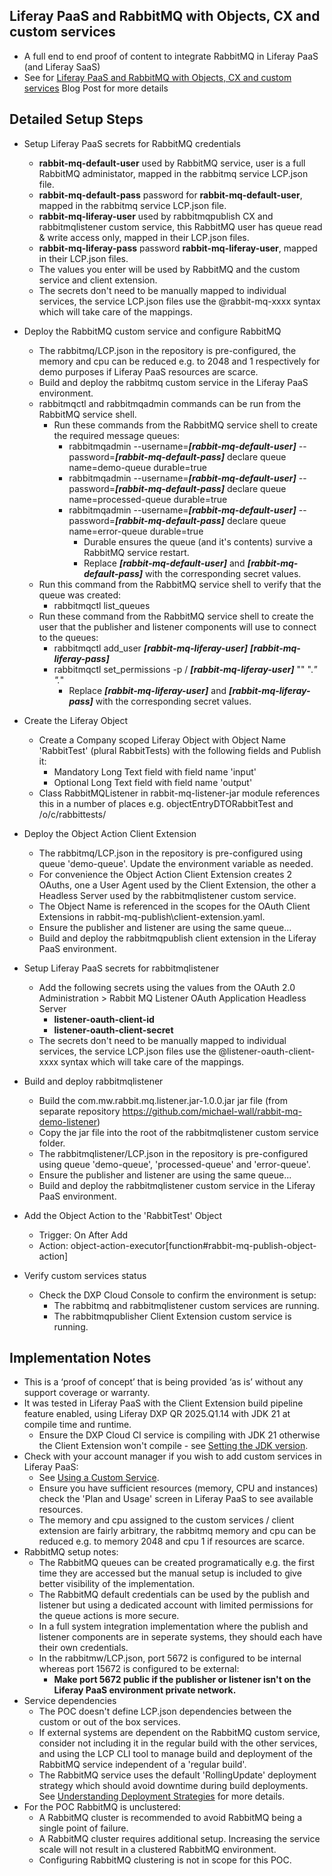 ## Liferay PaaS and RabbitMQ with Objects, CX and custom services ##
- A full end to end proof of content to integrate RabbitMQ in Liferay PaaS (and Liferay SaaS)
- See for [Liferay PaaS and RabbitMQ with Objects, CX and custom services](https://learn.liferay.com/w/dxp/cloud/platform-services/using-a-custom-service) Blog Post for more details

## Detailed Setup Steps ##
- Setup Liferay PaaS secrets for RabbitMQ credentials
  - **rabbit-mq-default-user** used by RabbitMQ service, user is a full RabbitMQ administator, mapped in the rabbitmq service LCP.json file.
  - **rabbit-mq-default-pass** password for **rabbit-mq-default-user**, mapped in the rabbitmq service LCP.json file.
  - **rabbit-mq-liferay-user** used by rabbitmqpublish CX and rabbitmqlistener custom service, this RabbitMQ user has queue read & write access only, mapped in their LCP.json files.
  - **rabbit-mq-liferay-pass** password **rabbit-mq-liferay-user**, mapped in their LCP.json files.
  - The values you enter will be used by RabbitMQ and the custom service and client extension.
  - The secrets don't need to be manually mapped to individual services, the service LCP.json files use the @rabbit-mq-xxxx syntax which will take care of the mappings.

- Deploy the RabbitMQ custom service and configure RabbitMQ
  - The rabbitmq/LCP.json in the repository is pre-configured, the memory and cpu can be reduced e.g. to 2048 and 1 respectively for demo purposes if Liferay PaaS resources are scarce.
  - Build and deploy the rabbitmq custom service in the Liferay PaaS environment.
  - rabbitmqctl and rabbitmqadmin commands can be run from the RabbitMQ service shell.
    - Run these commands from the RabbitMQ service shell to create the required message queues:
      - rabbitmqadmin --username=***\[rabbit-mq-default-user\]*** --password=***\[rabbit-mq-default-pass\]*** declare queue name=demo-queue durable=true
      - rabbitmqadmin --username=***\[rabbit-mq-default-user\]*** --password=***\[rabbit-mq-default-pass\]*** declare queue name=processed-queue durable=true
      - rabbitmqadmin --username=***\[rabbit-mq-default-user\]*** --password=***\[rabbit-mq-default-pass\]*** declare queue name=error-queue durable=true
        - Durable ensures the queue (and it's contents) survive a RabbitMQ service restart.
        - Replace ***\[rabbit-mq-default-user\]*** and ***\[rabbit-mq-default-pass\]*** with the corresponding secret values.
  - Run this command from the RabbitMQ service shell to verify that the queue was created:
    - rabbitmqctl list_queues
  - Run these command from the RabbitMQ service shell to create the user that the publisher and listener components will use to connect to the queues:
    - rabbitmqctl add_user ***\[rabbit-mq-liferay-user\]*** ***\[rabbit-mq-liferay-pass\]***
    - rabbitmqctl set_permissions -p / ***\[rabbit-mq-liferay-user\]*** "" ".*" ".*"
        - Replace ***\[rabbit-mq-liferay-user\]*** and ***\[rabbit-mq-liferay-pass\]*** with the corresponding secret values.

- Create the Liferay Object
  - Create a Company scoped Liferay Object with Object Name 'RabbitTest' (plural RabbitTests) with the following fields and Publish it:
    - Mandatory Long Text field with field name 'input'
    - Optional Long Text field with field name 'output'
  - Class RabbitMQListener in rabbit-mq-listener-jar module references this in a number of places e.g. objectEntryDTORabbitTest and /o/c/rabbittests/

- Deploy the Object Action Client Extension
  - The rabbitmq/LCP.json in the repository is pre-configured using queue 'demo-queue'. Update the environment variable as needed.
  - For convenience the Object Action Client Extension creates 2 OAuths, one a User Agent used by the Client Extension, the other a Headless Server used by the rabbitmqlistener custom service.
  - The Object Name is referenced in the scopes for the OAuth Client Extensions in rabbit-mq-publish\client-extension.yaml.
  - Ensure the publisher and listener are using the same queue...
  - Build and deploy the rabbitmqpublish client extension in the Liferay PaaS environment.

- Setup Liferay PaaS secrets for rabbitmqlistener
  - Add the following secrets using the values from the OAuth 2.0 Administration > Rabbit MQ Listener OAuth Application Headless Server
    - **listener-oauth-client-id**
    - **listener-oauth-client-secret**
  - The secrets don't need to be manually mapped to individual services, the service LCP.json files use the @listener-oauth-client-xxxx syntax which will take care of the mappings.

- Build and deploy rabbitmqlistener
  - Build the com.mw.rabbit.mq.listener.jar-1.0.0.jar jar file (from separate repository https://github.com/michael-wall/rabbit-mq-demo-listener)
  - Copy the jar file into the root of the rabbitmqlistener custom service folder.
  - The rabbitmqlistener/LCP.json in the repository is pre-configured using queue 'demo-queue', 'processed-queue' and 'error-queue'.
  - Ensure the publisher and listener are using the same queue...
  - Build and deploy the rabbitmqlistener custom service in the Liferay PaaS environment.

- Add the Object Action to the 'RabbitTest' Object
  - Trigger: On After Add
  - Action: object-action-executor[function#rabbit-mq-publish-object-action]
 
- Verify custom services status
  - Check the DXP Cloud Console to confirm the environment is setup:
    - The rabbitmq and rabbitmqlistener custom services are running.
    - The rabbitmqpublisher Client Extension custom service is running.

## Implementation Notes ##
- This is a ‘proof of concept’ that is being provided ‘as is’ without any support coverage or warranty.
- It was tested in Liferay PaaS with the Client Extension build pipeline feature enabled, using Liferay DXP QR 2025.Q1.14 with JDK 21 at compile time and runtime.
  - Ensure the DXP Cloud CI service is compiling with JDK 21 otherwise the Client Extension won't compile - see [Setting the JDK version](https://learn.liferay.com/w/dxp/cloud/platform-services/continuous-integration#setting-the-jdk-version).
- Check with your account manager if you wish to add custom services in Liferay PaaS:
  - See [Using a Custom Service](https://learn.liferay.com/w/dxp/cloud/platform-services/using-a-custom-service).
  - Ensure you have sufficient resources (memory, CPU and instances) check the 'Plan and Usage' screen in Liferay PaaS to see available resources.
  - The memory and cpu assigned to the custom services / client extension are fairly arbitrary, the rabbitmq memory and cpu can be reduced e.g. to memory 2048 and cpu 1 if resources are scarce.
- RabbitMQ setup notes:
  - The RabbitMQ queues can be created programatically e.g. the first time they are accessed but the manual setup is included to give better visibility of the implementation.
  - The RabbitMQ default credentials can be used by the publish and listener but using a dedicated account with limited permissions for the queue actions is more secure.
  - In a full system integration implementation where the publish and listener components are in seperate systems, they should each have their own credentials.
  - In the rabbitmw/LCP.json, port 5672 is configured to be internal whereas port 15672 is configured to be external:
    - **Make port 5672 public if the publisher or listener isn't on the Liferay PaaS environment private network.**
- Service dependencies
  - The POC doesn't define LCP.json dependencies between the custom or out of the box services.
  - If external systems are dependent on the RabbitMQ custom service, consider not including it in the regular build with the other services, and using the LCP CLI tool to manage build and deployment of the RabbitMQ service independent of a 'regular build'.
  - The RabbitMQ service uses the default 'RollingUpdate' deployment strategy which should avoid downtime during build deployments. See [Understanding Deployment Strategies](https://learn.liferay.com/w/dxp/cloud/updating-services-in-liferay-paas/understanding-deployment-strategies) for more details.
- For the POC RabbitMQ is unclustered:
  - A RabbitMQ cluster is recommended to avoid RabbitMQ being a single point of failure.
  - A RabbitMQ cluster requires additional setup. Increasing the service scale will not result in a clustered RabbitMQ environment.
  - Configuring RabbitMQ clustering is not in scope for this POC.
